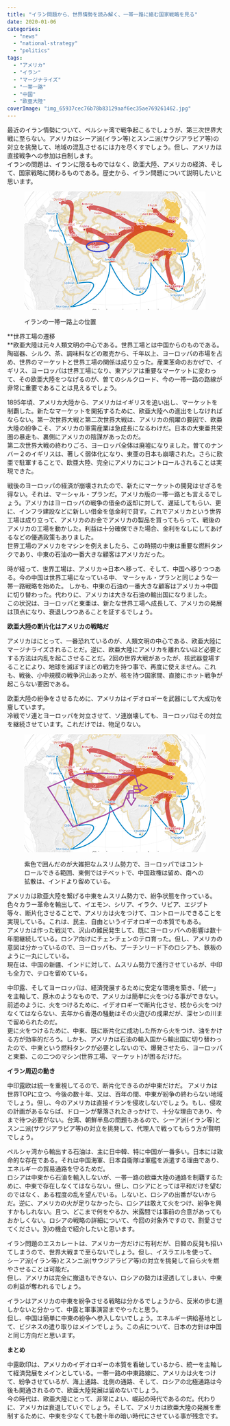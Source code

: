 ```yaml
---
title: "イラン問題から、世界情勢を読み解く、一帯一路に絡む国家戦略を見る"
date: 2020-01-06
categories: 
  - "news"
  - "national-strategy"
  - "politics"
tags: 
  - "アメリカ"
  - "イラン"
  - "マージナライズ"
  - "一帯一路"
  - "中国"
  - "欧亜大陸"
coverImage: "img_65937cec76b78b83129aaf6ec35ae769261462.jpg"
---
```


最近のイラン情勢について、ペルシャ湾で戦争起こるでしょうが、第三次世界大戦に至らない。アメリカはシーア派(イラン等)とスンニ派(サウジアラビア等)の対立を挑発して、地域の混乱させるには力を尽くすでしょう。但し、アメリカは直接戦争への参加は自制します。  
イランの問題は、イランに限るものではなく、欧亜大陸、アメリカの経済、そして、国家戦略に関わるものである。歴史から、イラン問題について説明したいと思います。

<figure>

![](images/一帯一路_1.png)

<figcaption>

イランの一帯一路上の位置

</figcaption>

</figure>

**世界工場の遷移  
**欧亜大陸は元々人類文明の中心である。世界工場とは中国からのものである。陶磁器、シルク、茶、調味料などの販売から、千年以上、ヨーロッパの市場を占め、世界のマーケットと世界工場の関係は成り立った。産業革命のおかげで、イギリス、ヨーロッパは世界工場になり、東アジアは重要なマーケットに変わって、その欧亜大陸をつなげるのが、曽てのシルクロード、今の一帯一路の路線が非常に重要であることは見えるでしょう。

1895年頃、アメリカ大陸から、アメリカはイギリスを追い出し、マーケットを制覇した。新たなマーケットを開拓するために、欧亜大陸への進出をしなければならない。第一次世界大戦と第二次世界大戦は、アメリカの飛躍の要因で、欧亜大陸の紛争こそ、アメリカの軍需産業は急成長になるわけだ。日本の大東亜共栄圏の暴走も、裏側にアメリカの陰謀があったのだ。  
第二次世界大戦の終わりごろ、ヨーロッパ全体は廃墟になりました。曽てのナンバー２のイギリスは、著しく弱体化になり、東亜の日本も崩壊された。さらに欧亜で駐軍することで、欧亜大陸、完全にアメリカにコントロールされることは実現できた。

戦後のヨーロッパの経済が崩壊されたので、新たにマーケットの開発はせざるを得ない。それは、マーシャル・プランだ。アメリカ版の一帯一路とも言えるでしょう。アメリカはヨーロッパの戦争の借金の返却に対して、遅延してもらい、更に、インフラ建設などに新しい借金を低金利で貸す。これでアメリカという世界工場は成り立って、アメリカのお金でアメリカの製品を買ってもらって、戦後のアメリカの工場を動かした。利益は十分確保できた場合、金利をなしにしてあげるなどの優遇政策もありました。  
世界工場のアメリカをマシンを例えましたら、この時期の中東は重要な燃料タンクであり、中東の石油の一番大きな顧客はアメリカだった。

時が経って、世界工場は、アメリカ→日本へ移って、そして、中国へ移りつつある。今の中国は世界工場になっている中、 マーシャル・プランと同じような一帯一路戦略を始めた。 しかも、中東の石油の一番大きな顧客はアメリカ→中国に切り替わった。代わりに、アメリカは大きな石油の輸出国になりました。  
この状況は、ヨーロッパと東亜は、新たな世界工場へ成長して、アメリカの発展は頂点になり、衰退しつつあることを証するでしょう。

**欧亜大陸の断片化はアメリカの戦略だ**

アメリカはにとって、一番恐れているのが、人類文明の中心である、欧亜大陸にマージナライズされることだ。逆に、欧亜大陸にアメリカを離れないほど必要とする方法は内乱を起こさせることだ。2回の世界大戦があったが、核武器登場することにより、地球を滅ぼすほどの戦力を持つ事で、再度に使えません。これも、戦後、小中規模の戦争沢山あったが、核を持つ国家間、直接にホット戦争が起こらない要因である。

欧亜大陸の紛争をさせるために、アメリカはイデオロギーを武器にして大成功を齎しています。  
冷戦でソ連とヨーロッパを対立させて、ソ連崩壊しても、ヨーロッパはその対立を継続させています。これだけでは、物足りない。

<figure>

![](images/一帯一路_2.png)

<figcaption>

紫色で囲んだのが大雑把なムスリム勢力で、ヨーロッパではコントロールできる範囲、東側ではチベットで、中国政権は留め、南への拡散は、インドより留めている。

</figcaption>

</figure>

アメリカは欧亜大陸を繋げる中東をムスリム勢力で、紛争状態を作っている。色々カラー革命を輸出して、イエモン、シリア、イラク、リビア、エジプト等々、断片化させることで、アメリカは火をつけて、コントロールできることを実現している。これは、民主、自由というイデオロギーの本質でもある。  
アメリカは作った戦災で、沢山の難民発生して、既にヨーロッパへの影響は数十年間継続している。ロシア向けにチェンチェンのテロ育った。但し、アメリカの意図は分かっているので、ヨーロッパも、プーチンリード下のロシアも、鉄板のように一丸にしている。  
現在は、中国の新疆、インドに対して、ムスリム勢力で進行させているが、中印も全力で、テロを留めている。

中印露、そしてヨーロッパは、経済発展するために安定な環境を築き、「統一」を主軸して、原木のようなもので、アメリカは簡単に火をつける事ができない。前述のように、火をつけるために、イデオロギーで断片化させ、枝から火をつけなくてはならない、去年から香港の騒動はその火遊びの成果だが、深センの川まで留められたのだ。  
更に火をつけるために、中東、既に断片化に成功した所から火をつけ、油をかける方が効率的だろう。しかも、アメリカは石油の輸入国から輸出国に切り替わったので、中東という燃料タンクが必要としないので、爆発させたら、ヨーロッパと東亜、この二つのマシン(世界工場、マーケット)が困るだけだ。

**イラン周辺の動き**

中印露欧は統一を重視してるので、断片化できるのが中東だけだ。 アメリカは世界TOPに立つ、今後の数十年、又は、百年の間、中東が紛争の終わらない地域でしょう。但し、今のアメリカは直接イランを侵攻しないでしょう。もし、侵攻の計画があるならば、ドローンが撃落されたきっかけで、十分な理由であり、今まで待つ必要がない。台湾、朝鮮半島の問題もあるので、シーア派(イラン等)とスンニ派(サウジアラビア等)の対立を挑発して、代理人で戦ってもらう方が賢明でしょう。

ペルシャ湾から輸出する石油は、主に日中韓、特に中国が一番多い。日本には致命的な存在である。それは中国海軍、日本自衛隊は軍艦を派遣する理由であり、エネルギーの貿易通路を守るためだ。  
ロシアは中東から石油を輸入しないが、一帯一路の欧亜大陸の通路を制覇するために、中東で存在しなくてはならない。但し、ロシアにとっては平和だけを望むのではなく、ある程度の乱を望んでいる。しないと、ロシアの出番がないからだ。逆に、アメリカの火が足りなかったら、ロシアは敢えて火をつけ、紛争を興すかもしれない。且つ、どこまで何をやるか、米露間では事前の合意があってもおかしくない。ロシアの戦略の詳細について、今回の対象外ですので、割愛させてください。別の機会で紹介したいと思います。

イラン問題のエスカレートは、アメリカ一方だけに有利だが、日韓の反発も招いてしまうので、世界大戦まで至らないでしょう。但し、イスラエルを使って、 シーア派(イラン等)とスンニ派(サウジアラビア等)の対立を挑発して自ら火を燃やさせることは可能だ。  
但し、アメリカは完全に撤退もできない、ロシアの勢力は浸透してしまい、中東の利益が奪われるでしょう。

イランはアメリカの中東を紛争させる戦略は分かるでしょうから、反米の歩む道しかないと分かって、中露と軍事演習までやったと思う。  
但し、中国は簡単に中東の紛争へ参入しないでしょう。エネルギー供給基地として、ビジネスの遣り取りはメインでしょう。この点について、日本の方針は中国と同じ方向だと思います。

**まとめ**

中露欧印は、アメリカのイデオロギーの本質を看破しているから、統一を主軸して経済発展をメインとしている。一帯一路の中東路線に、アメリカは火をつけて、紛争させているが、海上通路、北側の通路、そして、ロシアの北極通路は今後も開通されるので、欧亜大陸発展は留めないでしょう。  
今の時代は、欧亜大陸にとって、非常によい、崛起の時代であるのだ。代わりに、アメリカは衰退していくでしょう。そして、アメリカは欧亜大陸の発展を牽制するために、中東を少なくても数十年の暗い時代にさせている事が残念です。
